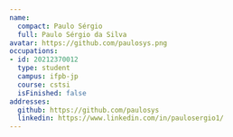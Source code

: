 ```yaml
---
name:
  compact: Paulo Sérgio
  full: Paulo Sérgio da Silva
avatar: https://github.com/paulosys.png
occupations:
- id: 20212370012
  type: student
  campus: ifpb-jp
  course: cstsi
  isFinished: false
addresses:
  github: https://github.com/paulosys
  linkedin: https://www.linkedin.com/in/paulosergio1/
---
```

